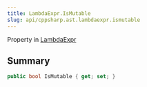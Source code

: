 ```yaml
---
title: LambdaExpr.IsMutable
slug: api/cppsharp.ast.lambdaexpr.ismutable
---
```

Property in [LambdaExpr](/api/cppsharp/ast/lambdaexpr)

## Summary



```csharp
public bool IsMutable { get; set; }
```

